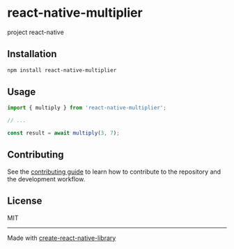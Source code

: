# react-native-multiplier

project react-native

## Installation

```sh
npm install react-native-multiplier
```

## Usage

```js
import { multiply } from 'react-native-multiplier';

// ...

const result = await multiply(3, 7);
```

## Contributing

See the [contributing guide](CONTRIBUTING.md) to learn how to contribute to the repository and the development workflow.

## License

MIT

---

Made with [create-react-native-library](https://github.com/callstack/react-native-builder-bob)

